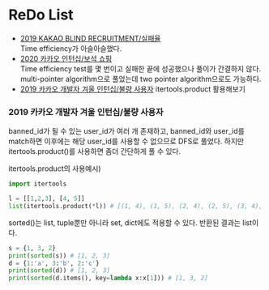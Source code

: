 # ReDo List
- [2019 KAKAO BLIND RECRUITMENT/실패율](https://programmers.co.kr/learn/courses/30/lessons/42889?language=python3)  
Time efficiency가 아슬아슬했다.
- [2020 카카오 인턴십/보석 쇼핑](https://programmers.co.kr/learn/courses/30/lessons/67258)  
Time efficiency test를 몇 번이고 실패한 끝에 성공했으나 풀이가 간결하지 않다. multi-pointer algorithm으로 풀었는데 two pointer algorithm으로도 가능하다.
- [2019 카카오 개발자 겨울 인턴십/불량 사용자](https://programmers.co.kr/learn/courses/30/lessons/64064)
itertools.product 활용해보기

### 2019 카카오 개발자 겨울 인턴십/불량 사용자
banned_id가 될 수 있는 user_id가 여러 개 존재하고, banned_id와 user_id를 match하면 이후에는 해당 user_id를 사용할 수 없으므로 DFS로 풀었다.
하지만 itertools.product()를 사용하면 좀더 간단하게 풀 수 있다.  

itertools.product의 사용예시)
```python
import itertools

l = [[1,2,3], [4, 5]]
list(itertools.product(*l)) # [(1, 4), (1, 5), (2, 4), (2, 5), (3, 4), (3, 5)]
```

sorted()는 list, tuple뿐만 아니라 set, dict에도 적용할 수 있다. 반환된 결과는 list이다.
```python
s = {1, 3, 2}
print(sorted(s)) # [1, 2, 3]
d = {1:'a', 3:'b', 2:'c'}
print(sorted(d)) # [1, 2, 3]
print(sorted(d.items(), key=lambda x:x[1])) # [1, 3, 2]
```